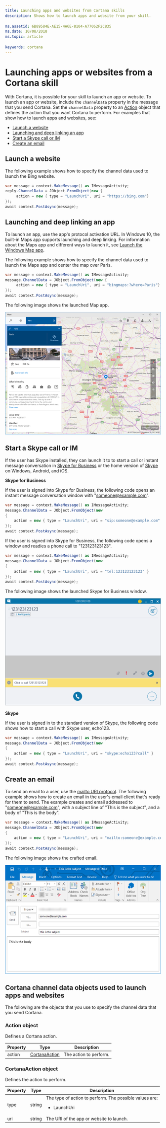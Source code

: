 ```yaml
---
title: Launching apps and websites from Cortana skills
description: Shows how to launch apps and website from your skill.

ms.assetid: 6B89584E-AE15-4A6E-8104-A77062F2C835
ms.date: 10/08/2018
ms.topic: article

keywords: cortana
---
```


# Launching apps or websites from a Cortana skill

With Cortana, it is possible for your skill to launch an app or website. To launch an app or website, include the `channelData` property in the message that you send Cortana. Set the `channelData` property to an [Action](#Action-object) object that defines the action that you want Cortana to perform. For examples that show how to launch apps and websites, see:

- [Launch a website](#Launch-a-website)
- [Launching and deep linking an app](#launching-and-deep-linking-an-app)
- [Start a Skype call or IM](#Start-a-Skype-call-or-IM)
- [Create an email](#Create-an-email)


## Launch a website

The following example shows how to specify the channel data used to launch the Bing website.

```csharp
var message = context.MakeMessage() as IMessageActivity;
reply.ChannelData = JObject.FromObject(new {
     action = new { type = "LaunchUri", uri = "https://bing.com"}
});
await context.PostAsync(message);
```

## Launching and deep linking an app

To launch an app, use the app's protocol activation URL. In Windows 10, the built-in Maps app supports launching and deep linking. For information about the Maps app and different ways to launch it, see [Launch the Windows Map app](https://docs.microsoft.com/windows/uwp/launch-resume/launch-maps-app). 

The following example shows how to specify the channel data used to launch the Maps app and center the map over Paris.

```csharp
var message = context.MakeMessage() as IMessageActivity;
message.ChannelData = JObject.FromObject(new {
     action = new { type = "LaunchUri", uri = "bingmaps:?where=Paris"}
});
await context.PostAsync(message);
```

The following image shows the launched Map app.

![Map App centered over Paris](../media/images/launched-map-app.png)


## Start a Skype call or IM

If the user has Skype installed, they can launch it to to start a call or instant message conversation in [Skype for Business](https://technet.microsoft.com/library/gg398376(v=ocs.15).aspx) or the home version of [Skype](https://msdn.microsoft.com/library/office/dn745878.aspx) on Windows, Android, and iOS.

**Skype for Business**

If the user is signed into Skype for Business, the following code opens an instant message conversation window with "someone@example.com".

```csharp
var message = context.MakeMessage() as IMessageActivity;
message.ChannelData = JObject.FromObject(new
{
    action = new { type = "LaunchUri", uri = "sip:someone@example.com" }
});
await context.PostAsync(message);
```

If the user is signed into Skype for Business, the following code opens a window and readies a phone call to "123123123123".

```csharp
var message = context.MakeMessage() as IMessageActivity;
message.ChannelData = JObject.FromObject(new
{
    action = new { type = "LaunchUri", uri = "tel:123123123123" }
});
await context.PostAsync(message);
```

The following image shows the launched Skype for Business window.

![Making a Skype call](../media/images/make-a-call.png)


**Skype**

If the user is signed in to the standard version of Skype, the following code shows how to start a call with Skype user, echo123.

```csharp
var message = context.MakeMessage() as IMessageActivity;
message.ChannelData = JObject.FromObject(new
{
    action = new { type = "LaunchUri", uri = "skype:echo123?call" }
});
await context.PostAsync(message);
```

## Create an email

To send an email to a user, use the [mailto URI protocol](https://msdn.microsoft.com/library/jj710215(v=vs.85).aspx). The following example shows how to create an email in the user's email client that's ready for them to send. The example creates and email addressed to "someone@example.com", with a subject line of "This is the subject", and a body of "This is the body".

```csharp
var message = context.MakeMessage() as IMessageActivity;
message.ChannelData = JObject.FromObject(new
{
    action = new { type = "LaunchUri", uri = "mailto:someone@example.com?subject=This%20is%20the%20subject&body=This%20is%20the%20body" }
});
await context.PostAsync(message);
```

The following image shows the crafted email.

![Created email](../media/images/created-email.png)



## Cortana channel data objects used to launch apps and websites

The following are the objects that you use to specify the channel data that you send Cortana.

### Action object

Defines a Cortana action.

| Property | Type | Description 
|-|-|-
| action | [CortanaAction](#CortanaAction-object) | The action to perform. 

### CortanaAction object

Defines the action to perform.

| Property | Type | Description 
|----------|------|-------------|
| type | string | The type of action to perform. The possible values are:<ul><li>LaunchUri</li></ul>
| uri | string | The URI of the app or website to launch.  
